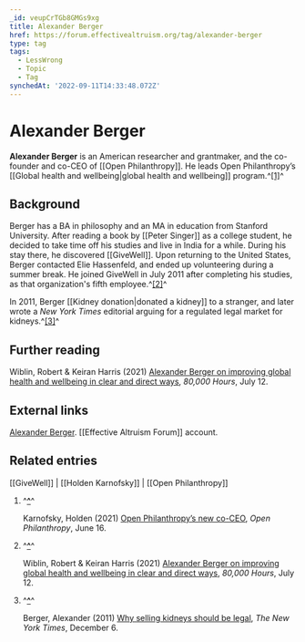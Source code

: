 ```yaml
---
_id: veupCrTGb8GMGs9xg
title: Alexander Berger
href: https://forum.effectivealtruism.org/tag/alexander-berger
type: tag
tags:
  - LessWrong
  - Topic
  - Tag
synchedAt: '2022-09-11T14:33:48.072Z'
---
```

# Alexander Berger

**Alexander Berger** is an American researcher and grantmaker, and the co-founder and co-CEO of [[Open Philanthropy]]. He leads Open Philanthropy’s [[Global health and wellbeing|global health and wellbeing]] program.^[\[1\]](#fn4es4dfsqlfp)^

Background
----------

Berger has a BA in philosophy and an MA in education from Stanford University. After reading a book by [[Peter Singer]] as a college student, he decided to take time off his studies and live in India for a while. During his stay there, he discovered [[GiveWell]]. Upon returning to the United States, Berger contacted Elie Hassenfeld, and ended up volunteering during a summer break. He joined GiveWell in July 2011 after completing his studies, as that organization's fifth employee.^[\[2\]](#fnwy3gpejb7e)^

In 2011, Berger [[Kidney donation|donated a kidney]] to a stranger, and later wrote a *New York Times* editorial arguing for a regulated legal market for kidneys.^[\[3\]](#fn7h4wycz84sw)^

Further reading
---------------

Wiblin, Robert & Keiran Harris (2021) [Alexander Berger on improving global health and wellbeing in clear and direct ways](https://80000hours.org/podcast/episodes/alexander-berger-improving-global-health-wellbeing-clear-direct-ways/), *80,000 Hours*, July 12.

External links
--------------

[Alexander Berger](https://forum.effectivealtruism.org/users/alexander_berger). [[Effective Altruism Forum]] account.

Related entries
---------------

[[GiveWell]] | [[Holden Karnofsky]] | [[Open Philanthropy]]

1.  ^**[^](#fnref4es4dfsqlfp)**^
    
    Karnofsky, Holden (2021) [Open Philanthropy’s new co-CEO](https://www.openphilanthropy.org/blog/open-philanthropys-new-co-ceo), *Open Philanthropy*, June 16.
    
2.  ^**[^](#fnrefwy3gpejb7e)**^
    
    Wiblin, Robert & Keiran Harris (2021) [Alexander Berger on improving global health and wellbeing in clear and direct ways](https://80000hours.org/podcast/episodes/alexander-berger-improving-global-health-wellbeing-clear-direct-ways/), *80,000 Hours*, July 12.
    
3.  ^**[^](#fnref7h4wycz84sw)**^
    
    Berger, Alexander (2011) [Why selling kidneys should be legal](https://www.nytimes.com/2011/12/06/opinion/why-selling-kidneys-should-be-legal.html), *The New York Times*, December 6.